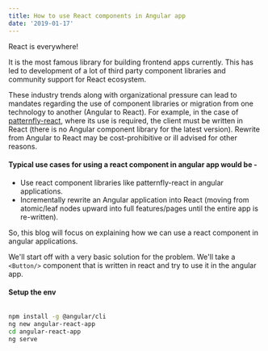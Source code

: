 ```yaml
---
title: How to use React components in Angular app
date: '2019-01-17'
---
```


React is everywhere! 

It is the most famous library for building frontend apps currently. This has led to development of a lot of third party component libraries and community support for React ecosystem.

These industry trends along with organizational pressure can lead to mandates regarding the use of component libraries or migration from one technology to another (Angular to React).
For example, in the case of [patternfly-react](https://github.com/patternfly/patternfly-react), where its use is required, the client must be written in React (there is no Angular component library for the latest version). Rewrite from Angular to React may be cost-prohibitive or ill advised for other reasons.

#### Typical use cases for using a react component in angular app would be - 
- Use react component libraries like patternfly-react in angular applications.
- Incrementally rewrite an Angular application into React (moving from atomic/leaf nodes upward into full features/pages until the entire app is re-written).

So, this blog will focus on explaining how we can use a react component in angular applications.

We'll start off with a very basic solution for the problem. We'll take a `<Button/>` component that is written in react and try to use it in the angular app.

#### Setup the env 
```sh

npm install -g @angular/cli
ng new angular-react-app
cd angular-react-app
ng serve

```





